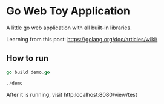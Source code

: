# Go Web Toy Application

A little go web application with all built-in libraries.

Learning from this post: https://golang.org/doc/articles/wiki/

## How to run

```go
go build demo.go

./demo
```

After it is running, visit http:localhost:8080/view/test